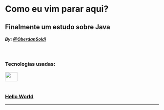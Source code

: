 # Como eu vim parar aqui?

## Finalmente um estudo sobre Java

##### By: [@OberdanSoldi](https://github.com/OberdanSoldi)

<br>

### Tecnologias usadas:
<div>
<img height="30" width="40" src="https://cdn.jsdelivr.net/gh/devicons/devicon/icons/java/java-original.svg" />

</div>

<br>

### [Hello World](./src/fundamentos/PrimeiroPrograma.java)

---
